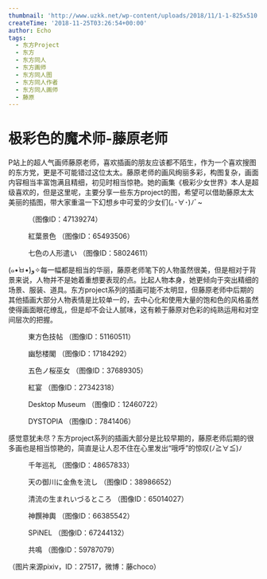 ```yaml
---
thumbnail: 'http://www.uzkk.net/wp-content/uploads/2018/11/1-1-825x510.jpg'
createTime: '2018-11-25T03:26:54+00:00'
author: Echo
tags:
  - 东方Project
  - 东方
  - 东方同人
  - 东方画师
  - 东方同人图
  - 东方同人作者
  - 东方同人画师
  - 藤原
---
```


# 极彩色的魔术师-藤原老师

P站上的超人气画师藤原老师，喜欢插画的朋友应该都不陌生，作为一个喜欢搜图的东方党，更是不可能错过这位太太。藤原老师的画风绚丽多彩，构图复杂，画面内容相当丰富饱满且精细，初见时相当惊艳。她的画集《极彩少女世界》本人是超级喜欢的，但是这里呢，主要分享一些东方project的图，希望可以借助藤原太太美丽的插图，带大家重温一下幻想乡中可爱的少女们(｡･∀･)ﾉﾞ~

<figure>
  <img src="http://www.uzkk.net/wp-content/uploads/2018/11/20181125164829-931x1024.jpg" alt=""/>
  <figcaption>（图像ID：47139274）</figcaption>
</figure>

<figure>
  <img src="http://www.uzkk.net/wp-content/uploads/2018/11/2.png" alt=""/>
  <figcaption>紅葉景色
（图像ID：65493506）</figcaption>
</figure>

<figure>
  <img src="http://www.uzkk.net/wp-content/uploads/2018/11/3.jpg" alt=""/>
  <figcaption>七色の人形遣い
（图像ID：58024611）</figcaption>
</figure>

(๑•̀ㅂ•́)و✧每一幅都是相当的华丽，藤原老师笔下的人物虽然很美，但是相对于背景来说，人物并不是她着重想要表现的点。比起人物本身，她更倾向于突出精细的场景、服装、道具。东方project系列的插画可能不太明显，但藤原老师中后期的其他插画大部分人物表情是比较单一的，去中心化和使用大量的饱和色的风格虽然使得画面眼花缭乱，但是却不会让人腻味，这有赖于藤原对色彩的纯熟运用和对空间层次的把握。

<figure>
  <img src="http://www.uzkk.net/wp-content/uploads/2018/11/4.jpg" alt=""/>
  <figcaption>東方色技帖
（图像ID：51160511）</figcaption>
</figure>

<figure>
  <img src="http://www.uzkk.net/wp-content/uploads/2018/11/5.jpg" alt=""/>
  <figcaption>幽愁楼閣
（图像ID：17184292）</figcaption>
</figure>

<figure>
  <img src="http://www.uzkk.net/wp-content/uploads/2018/11/6.jpg" alt=""/>
  <figcaption>五色ノ桜巫女
（图像ID：37689305）</figcaption>
</figure>

<figure>
  <img src="http://www.uzkk.net/wp-content/uploads/2018/11/7.jpg" alt=""/>
  <figcaption>紅宴
（图像ID：27342318）</figcaption>
</figure>

<figure>
  <img src="http://www.uzkk.net/wp-content/uploads/2018/11/8.jpg" alt=""/>
  <figcaption>Desktop Museum
（图像ID：12460722）</figcaption>
</figure>

<figure>
  <img src="http://www.uzkk.net/wp-content/uploads/2018/11/9-1.jpg" alt=""/>
  <figcaption>DYSTOPIA
（图像ID：7841406）</figcaption>
</figure>

感觉意犹未尽？东方project系列的插画大部分是比较早期的，藤原老师后期的很多画也是相当惊艳的，简直是让人忍不住在心里发出“哦呼”的惊叹(ﾉ≧∀≦)ﾉ

<figure>
  <img src="http://www.uzkk.net/wp-content/uploads/2018/11/10.jpg" alt=""/>
  <figcaption>千年巡礼
（图像ID：48657833）</figcaption>
</figure>

<figure>
  <img src="http://www.uzkk.net/wp-content/uploads/2018/11/11-3.jpg" alt=""/>
  <figcaption>天の御川に金魚を流し
（图像ID：38986652）</figcaption>
</figure>

<figure>
  <img src="http://www.uzkk.net/wp-content/uploads/2018/11/12-2.png" alt=""/>
  <figcaption>清流の生まれいづるところ
（图像ID：65014027）</figcaption>
</figure>

<figure>
  <img src="http://www.uzkk.net/wp-content/uploads/2018/11/13.png" alt=""/>
  <figcaption>神饌神輿
（图像ID：66385542）</figcaption>
</figure>

<figure>
  <img src="http://www.uzkk.net/wp-content/uploads/2018/11/14-1.png" alt=""/>
  <figcaption>SPiNEL
（图像ID：67244132）</figcaption>
</figure>

<figure>
  <img src="http://www.uzkk.net/wp-content/uploads/2018/11/15.png" alt=""/>
  <figcaption>共鳴
（图像ID：59787079）</figcaption>
</figure>

（图片来源pixiv，ID：27517，微博：藤choco）
